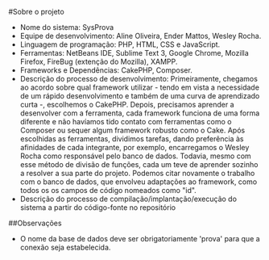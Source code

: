#Sobre o projeto

- Nome do sistema: SysProva
- Equipe de desenvolvimento: Aline Oliveira, Ender Mattos, Wesley Rocha.
- Linguagem de programação: PHP, HTML, CSS e JavaScript.
- Ferramentas: NetBeans IDE, Sublime Text 3, Google Chrome, Mozilla Firefox, FireBug (extenção do Mozilla), XAMPP.
- Frameworks e Dependências: CakePHP, Composer.
- Descrição do processo de desenvolvimento: Primeiramente, chegamos ao acordo sobre qual framework utilizar - tendo em vista a necessidade de um rápido desenvolvimento e também de uma curva de aprendizado curta -, escolhemos o CakePHP. Depois, precisamos aprender a desenvolver com a ferramenta, cada framework funciona de uma forma diferente e não havíamos tido contato com ferramentas como o Composer ou sequer algum framework robusto como o Cake. Após escolhidas as ferramentas, dividimos tarefas, dando preferência às afinidades de cada integrante, por exemplo, encarregamos o Wesley Rocha como responsável pelo banco de dados. Todavia, mesmo com esse método de divisão de funções, cada um teve de aprender sozinho a resolver a sua parte do projeto. Podemos citar novamente o trabalho com o banco de dados, que envolveu adaptações ao framework, como todos os os campos de código nomeados como "id".
- Descrição do processo de compilação/implantação/execução do sistema a partir do código-fonte no repositório

##Observações

- O nome da base de dados deve ser obrigatoriamente 'prova' para que a conexão seja estabelecida.